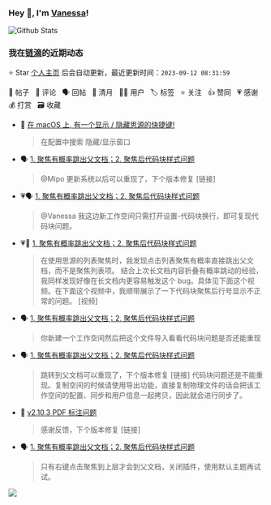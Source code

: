 ### Hey 👋, I'm [Vanessa](http://vanessa.b3log.org/)!

![Github Stats](https://github-readme-stats.vercel.app/api?username=Vanessa219&show_icons=true)

<!--events start -->

### 我在[链滴](https://ld246.com)的近期动态

⭐️ Star [个人主页](https://github.com/Vanessa219/Vanessa219) 后会自动更新，最近更新时间：`2023-09-12 08:31:59`

📝 帖子 &nbsp; 💬 评论 &nbsp; 🗣 回帖 &nbsp; 🌙 清月 &nbsp; 👨‍💻 用户 &nbsp; 🏷️ 标签 &nbsp; ⭐️ 关注 &nbsp; 👍 赞同 &nbsp; 💗 感谢 &nbsp; 💰 打赏 &nbsp; 🗃 收藏

* 💬 [在 macOS 上, 有一个显示 / 隐藏思源的快捷键!](https://ld246.com/article/1694297999757/comment/1694307666309#comments)

  > 在配置中搜索 隐藏/显示窗口
* 🗣 [1. 聚焦有概率跳出父文档；2. 聚焦后代码块样式问题](https://ld246.com/article/1692786454483/comment/1694104859794#comments)

  > @Mipo 更新系统以后可以重现了，下个版本修复 [链接]
* 💗🗣 [1. 聚焦有概率跳出父文档；2. 聚焦后代码块样式问题](https://ld246.com/article/1692786454483/comment/1694104859794#comments)

  > @Vanessa 我这边新工作空间只需打开设置-代码块换行，即可复现代码块问题。
* 💗📝 [1. 聚焦有概率跳出父文档；2. 聚焦后代码块样式问题](https://ld246.com/article/1692786454483)

  > 在使用思源的列表聚焦时，我发现点击列表聚焦有概率直接跳出父文档，而不是聚焦列表项。 结合上次长文档内容折叠有概率跳动的经验，我同样发现好像在长文档内更容易触发这个 bug。具体见下面这个视频。在下面这个视频中，我顺带展示了一下代码块聚焦后行号显示不正常的问题。 [视频]
* 🗣 [1. 聚焦有概率跳出父文档；2. 聚焦后代码块样式问题](https://ld246.com/article/1692786454483/comment/1694104859794#comments)

  > 你新建一个工作空间然后把这个文件导入看看代码块问题是否还能重现
* 🗣 [1. 聚焦有概率跳出父文档；2. 聚焦后代码块样式问题](https://ld246.com/article/1692786454483/comment/1694104859794#comments)

  > 跳转到父文档可以重现了，下个版本修复 [链接] 代码块问题还是不能重现。复制空间的时候请使用导出功能，直接复制物理文件的话会把该工作空间的配置、同步和用户信息一起拷贝，因此就会进行同步了。
* 💬 [v2.10.3 PDF 标注问题](https://ld246.com/article/1694126292124/comment/1694134425550#comments)

  > 感谢反馈，下个版本修复 [链接]
* 🗣 [1. 聚焦有概率跳出父文档；2. 聚焦后代码块样式问题](https://ld246.com/article/1692786454483/comment/1692963076773#comments)

  > 只有右键点击聚焦到上层才会到父文档，关闭插件，使用默认主题再试试。


<!--events end -->

<a title="Hits" target="_blank" href="https://github.com/Vanessa219/Vanessa219"><img src="https://hits.b3log.org/Vanessa219/Vanessa219.svg"></a>
